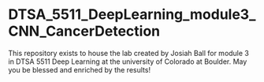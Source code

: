 # DTSA_5511_DeepLearning_module3_CNN_CancerDetection

<p>This repository exists to house the lab created by Josiah Ball for module 3 in DTSA 5511 Deep Learning at the university of Colorado at Boulder. May you be blessed and enriched by the results!</p>
